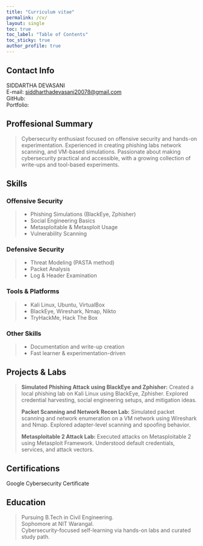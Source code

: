 ```yaml
---
title: "Curriculum vitae"
permalink: /cv/
layout: single
toc: true
toc_label: "Table of Contents"
toc_sticky: true
author_profile: true
---
```



## Contact Info
SIDDARTHA DEVASANI  
E-mail: <siddharthadevasani20078@gmail.com>  
GitHub:  
Portfolio: 

## Proffesional Summary

> Cybersecurity enthusiast focused on offensive security and hands-on experimentation. Experienced in creating phishing labs network scanning, and VM-based simulations. Passionate about making cybersecurity practical and accessible, with a growing collection of write-ups and tool-based experiments.

## Skills

### Offensive Security
>- Phishing Simulations (BlackEye, Zphisher)
>- Social Engineering Basics
>- Metasploitable & Metasploit Usage
>- Vulnerability Scanning

### Defensive Security
>- Threat Modeling (PASTA method)
>- Packet Analysis
>- Log & Header Examination

### Tools & Platforms
>- Kali Linux, Ubuntu, VirtualBox
>- BlackEye, Wireshark, Nmap, Nikto
>- TryHackMe, Hack The Box
    
### Other Skills
>- Documentation and write-up creation
>- Fast learner & experimentation-driven

## Projects & Labs

> **Simulated Phishing Attack using BlackEye and Zphisher:** Created a local phishing lab on Kali Linux using BlackEye, Zphisher. Explored credential harvesting, social engineering setups, and mitigation ideas.
>
> **Packet Scanning and Network Recon Lab:** Simulated packet scanning and network enumeration on a VM network using Wireshark and Nmap. Explored adapter-level scanning and spoofing behavior.
>
> **Metasploitable 2 Attack Lab:** Executed attacks on Metasploitable 2 using Metasploit Framework. Understood default credentials, services, and attack vectors.

## Certifications
Google Cybersecurity Certificate

## Education
>Pursuing B.Tech in Civil Engineering.  
>Sophomore at NIT Warangal.  
>Cybersecurity-focused self-learning via hands-on labs and curated study path.   
